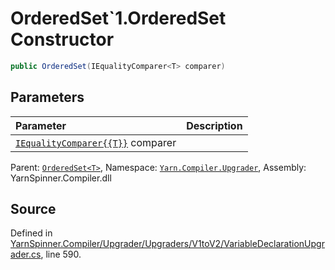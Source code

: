 # OrderedSet`1.OrderedSet Constructor


```csharp
public OrderedSet(IEqualityComparer<T> comparer)
```

## Parameters
|Parameter|Description|
|:---|:---|
|[`IEqualityComparer{{T}}`](https://docs.microsoft.com/dotnet/api/System.Collections.Generic.IEqualityComparer{{T}}) comparer||


<div class="class-metadata">

Parent: [`OrderedSet<T>`](/api/csharp/yarn.compiler.upgrader/orderedset-1.md), Namespace: [`Yarn.Compiler.Upgrader`](/api/csharp/yarn.compiler.upgrader/README.md), Assembly: YarnSpinner.Compiler.dll
</div>

## Source
Defined in [YarnSpinner.Compiler/Upgrader/Upgraders/V1toV2/VariableDeclarationUpgrader.cs](https://github.com/YarnSpinnerTool/YarnSpinner//blob/develop/YarnSpinner.Compiler/Upgrader/Upgraders/V1toV2/VariableDeclarationUpgrader.cs#L590), line 590.
